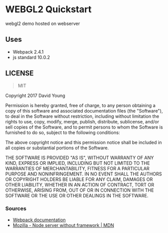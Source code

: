 # WEBGL2 Quickstart 

webgl2 demo hosted on webserver

## Uses 
 - Webpack 2.4.1
 - js standard 10.0.2

## LICENSE
> MIT

Copyright 2017 David Young

Permission is hereby granted, free of charge, to any person obtaining a copy of this software and associated documentation files (the "Software"), to deal in the Software without restriction, including without limitation the rights to use, copy, modify, merge, publish, distribute, sublicense, and/or sell copies of the Software, and to permit persons to whom the Software is furnished to do so, subject to the following conditions:

The above copyright notice and this permission notice shall be included in all copies or substantial portions of the Software.

THE SOFTWARE IS PROVIDED "AS IS", WITHOUT WARRANTY OF ANY KIND, EXPRESS OR IMPLIED, INCLUDING BUT NOT LIMITED TO THE WARRANTIES OF MERCHANTABILITY, FITNESS FOR A PARTICULAR PURPOSE AND NONINFRINGEMENT. IN NO EVENT SHALL THE AUTHORS OR COPYRIGHT HOLDERS BE LIABLE FOR ANY CLAIM, DAMAGES OR OTHER LIABILITY, WHETHER IN AN ACTION OF CONTRACT, TORT OR OTHERWISE, ARISING FROM, OUT OF OR IN CONNECTION WITH THE SOFTWARE OR THE USE OR OTHER DEALINGS IN THE SOFTWARE.

### Sources
 - [Webpack documentation](https://webpack.js.org/configuration/)
 - [Mozilla - Node server without framework | MDN](https://developer.mozilla.org/en-US/docs/Node_server_without_framework)






